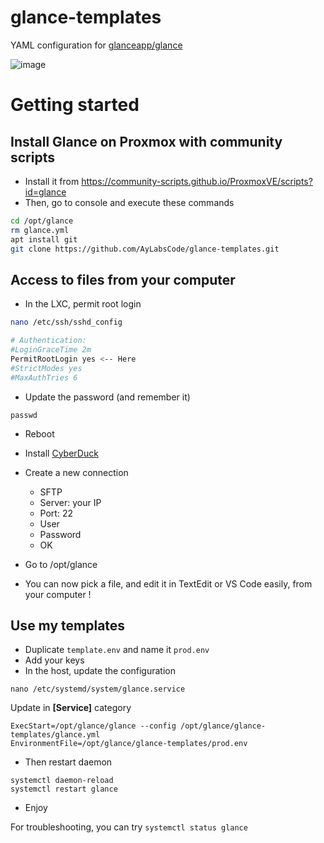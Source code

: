# glance-templates
YAML configuration for [glanceapp/glance](https://github.com/glanceapp/glance)

![image](https://github.com/user-attachments/assets/18cd82ed-bece-4204-a054-1808033bc48a)


# Getting started

## Install Glance on Proxmox with community scripts
- Install it from https://community-scripts.github.io/ProxmoxVE/scripts?id=glance
- Then, go to console and execute these commands
```bash
cd /opt/glance
rm glance.yml
apt install git
git clone https://github.com/AyLabsCode/glance-templates.git
``` 

## Access to files from your computer
- In the LXC, permit root login
```bash
nano /etc/ssh/sshd_config

# Authentication:
#LoginGraceTime 2m
PermitRootLogin yes <-- Here
#StrictModes yes
#MaxAuthTries 6
```
- Update the password (and remember it)
```
passwd
```
- Reboot

- Install [CyberDuck](https://cyberduck.io/)
- Create a new connection
    - SFTP
    - Server: your IP
    - Port: 22
    - User
    - Password
    - OK
- Go to /opt/glance
- You can now pick a file, and edit it in TextEdit or VS Code easily, from your computer !

## Use my templates

- Duplicate `template.env` and name it `prod.env`
- Add your keys
- In the host, update the configuration
```
nano /etc/systemd/system/glance.service
```
Update in **[Service]** category
```
ExecStart=/opt/glance/glance --config /opt/glance/glance-templates/glance.yml
EnvironmentFile=/opt/glance/glance-templates/prod.env
```

- Then restart daemon
```
systemctl daemon-reload
systemctl restart glance
```

- Enjoy

For troubleshooting, you can try `systemctl status glance`
